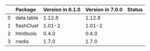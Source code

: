 <!-- markdown-link-check-disable -->

|    | Package    | Version in 6.1.0   | Version in 7.0.0   | Status   |
|---:|:-----------|:-------------------|:-------------------|:---------|
|  0 | data.table | 1.12.8             | 1.12.8             |          |
|  1 | flashClust | 1.01-2             | 1.01-2             |          |
|  2 | htmltools  | 0.4.0              | 0.4.0              |          |
|  3 | rredis     | 1.7.0              | 1.7.0              |          |